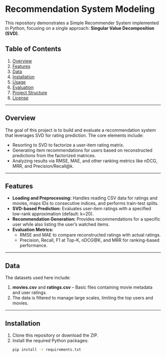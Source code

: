 # Recommendation System Modeling

This repository demonstrates a Simple Recommender System implemented in Python, focusing on a single approach: **Singular Value Decomposition (SVD)**.

## Table of Contents
1. [Overview](#overview)
2. [Features](#features)
3. [Data](#data)
4. [Installation](#installation)
5. [Usage](#usage)
6. [Evaluation](#evaluation)
7. [Project Structure](#project-structure)
8. [License](#license)

---

## Overview
The goal of this project is to build and evaluate a recommendation system that leverages SVD for rating prediction. The core elements include:
- Resorting to SVD to factorize a user-item rating matrix.
- Generating item recommendations for users based on reconstructed predictions from the factorized matrices.
- Analyzing results via RMSE, MAE, and other ranking metrics like nDCG, MRR, and Precision/Recall@k.

---

## Features
- **Loading and Preprocessing:** Handles reading CSV data for ratings and movies, maps IDs to consecutive indices, and performs train-test splits.
- **SVD-based Prediction:** Evaluates user-item ratings with a specified low-rank approximation (default: k=20).
- **Recommendation Generation:** Provides recommendations for a specific user while also listing the user’s watched items.
- **Evaluation Metrics:** 
  - RMSE and MAE to compare reconstructed ratings with actual ratings.
  - Precision, Recall, F1 at Top-K, nDCG@K, and MRR for ranking-based performance.

---

## Data
The datasets used here include:
1. **movies.csv** and **ratings.csv** – Basic files containing movie metadata and user ratings.
2. The data is filtered to manage large scales, limiting the top users and movies.

---

## Installation
1. Clone this repository or download the ZIP.
2. Install the required Python packages:
   ```bash
   pip install -r requirements.txt